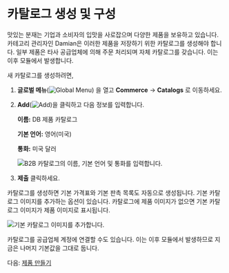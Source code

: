 # 카탈로그 생성 및 구성

맛있는 분재는 기업과 소비자의 입맛을 사로잡으며 다양한 제품을 보유하고 있습니다. 카테고리 관리자인 Damian은 이러한 제품을 저장하기 위한 카탈로그를 생성해야 합니다. 일부 제품은 타사 공급업체에 의해 주문 처리되며 자체 카탈로그를 갖습니다. 이는 이후 모듈에서 발생합니다.

새 카탈로그를 생성하려면,

1. **글로벌 메뉴**(![Global Menu](../../images/icon-applications-menu.png)) 을 열고 **Commerce** &rarr; **Catalogs** 로 이동하세요.

1. **Add**(![Add](../../images/icon-add.png))을 클릭하고 다음 정보를 입력합니다.

   **이름:** DB 제품 카탈로그

   **기본 언어:** 영어(미국)

   **통화:** 미국 달러

   ![B2B 카탈로그의 이름, 기본 언어 및 통화를 입력합니다.](./creating-and-configuring-catalogs/images/01.png)

1. **제출** 클릭하세요.

카탈로그를 생성하면 기본 가격표와 기본 판촉 목록도 자동으로 생성됩니다. 기본 카탈로그 이미지를 추가하는 옵션이 있습니다. 카탈로그에 제품 이미지가 없으면 기본 카탈로그 이미지가 제품 이미지로 표시됩니다.

<!-- TASK: Add steps to add catalog image once image is added to library. 

To add the default image, 

1. Click on *Select File* in the *Default Catalog Image* card.

1. Choose ___ from the library.

1. Click *Save*. -->

![기본 카탈로그 이미지를 추가합니다.](./creating-and-configuring-catalogs/images/02.png)

카탈로그를 공급업체 계정에 연결할 수도 있습니다. 이는 이후 모듈에서 발생하므로 지금은 나머지 기본값을 그대로 둡니다.

다음: [제품 만들기](./creating-products.md)
